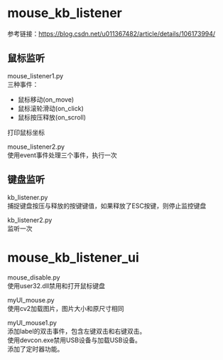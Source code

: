 # mouse_kb_listener
参考链接：https://blog.csdn.net/u011367482/article/details/106173994/

## 鼠标监听
mouse_listener1.py  
三种事件：   
- 鼠标移动(on_move)   
- 鼠标滚轮滑动(on_click)
- 鼠标按压释放(on_scroll)  

打印鼠标坐标  
  
mouse_listener2.py  
使用event事件处理三个事件，执行一次  
  
  
  
## 键盘监听
kb_listener.py  
捕捉键盘按压与释放的按键键值，如果释放了ESC按键，则停止监控键盘

kb_listener2.py  
监听一次  

# mouse_kb_listener_ui
mouse_disable.py  
使用user32.dll禁用和打开鼠标键盘    
  
myUI_mouse.py  
使用cv2加载图片，图片大小和原尺寸相同    
  
myUI_mouse1.py  
添加label的双击事件，包含左键双击和右键双击。  
使用devcon.exe禁用USB设备与加载USB设备。  
添加了定时器功能。
